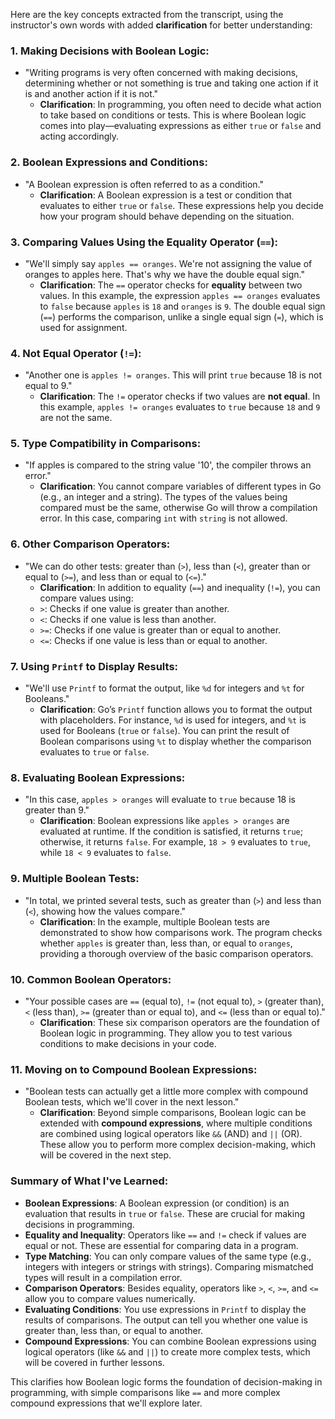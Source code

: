 Here are the key concepts extracted from the transcript, using the instructor's own words with added **clarification** for better understanding:

### 1. **Making Decisions with Boolean Logic**:
   - "Writing programs is very often concerned with making decisions, determining whether or not something is true and taking one action if it is and another action if it is not."
     - **Clarification**: In programming, you often need to decide what action to take based on conditions or tests. This is where Boolean logic comes into play—evaluating expressions as either `true` or `false` and acting accordingly.

### 2. **Boolean Expressions and Conditions**:
   - "A Boolean expression is often referred to as a condition."
     - **Clarification**: A Boolean expression is a test or condition that evaluates to either `true` or `false`. These expressions help you decide how your program should behave depending on the situation.

### 3. **Comparing Values Using the Equality Operator (`==`)**:
   - "We'll simply say `apples == oranges`. We're not assigning the value of oranges to apples here. That's why we have the double equal sign."
     - **Clarification**: The `==` operator checks for **equality** between two values. In this example, the expression `apples == oranges` evaluates to `false` because `apples` is `18` and `oranges` is `9`. The double equal sign (`==`) performs the comparison, unlike a single equal sign (`=`), which is used for assignment.

### 4. **Not Equal Operator (`!=`)**:
   - "Another one is `apples != oranges`. This will print `true` because 18 is not equal to 9."
     - **Clarification**: The `!=` operator checks if two values are **not equal**. In this example, `apples != oranges` evaluates to `true` because `18` and `9` are not the same.

### 5. **Type Compatibility in Comparisons**:
   - "If apples is compared to the string value '10', the compiler throws an error."
     - **Clarification**: You cannot compare variables of different types in Go (e.g., an integer and a string). The types of the values being compared must be the same, otherwise Go will throw a compilation error. In this case, comparing `int` with `string` is not allowed.

### 6. **Other Comparison Operators**:
   - "We can do other tests: greater than (`>`), less than (`<`), greater than or equal to (`>=`), and less than or equal to (`<=`)."
     - **Clarification**: In addition to equality (`==`) and inequality (`!=`), you can compare values using:
     - `>`: Checks if one value is greater than another.
     - `<`: Checks if one value is less than another.
     - `>=`: Checks if one value is greater than or equal to another.
     - `<=`: Checks if one value is less than or equal to another.

### 7. **Using `Printf` to Display Results**:
   - "We'll use `Printf` to format the output, like `%d` for integers and `%t` for Booleans."
     - **Clarification**: Go’s `Printf` function allows you to format the output with placeholders. For instance, `%d` is used for integers, and `%t` is used for Booleans (`true` or `false`). You can print the result of Boolean comparisons using `%t` to display whether the comparison evaluates to `true` or `false`.

### 8. **Evaluating Boolean Expressions**:
   - "In this case, `apples > oranges` will evaluate to `true` because 18 is greater than 9."
     - **Clarification**: Boolean expressions like `apples > oranges` are evaluated at runtime. If the condition is satisfied, it returns `true`; otherwise, it returns `false`. For example, `18 > 9` evaluates to `true`, while `18 < 9` evaluates to `false`.

### 9. **Multiple Boolean Tests**:
   - "In total, we printed several tests, such as greater than (`>`) and less than (`<`), showing how the values compare."
     - **Clarification**: In the example, multiple Boolean tests are demonstrated to show how comparisons work. The program checks whether `apples` is greater than, less than, or equal to `oranges`, providing a thorough overview of the basic comparison operators.

### 10. **Common Boolean Operators**:
   - "Your possible cases are `==` (equal to), `!=` (not equal to), `>` (greater than), `<` (less than), `>=` (greater than or equal to), and `<=` (less than or equal to)."
     - **Clarification**: These six comparison operators are the foundation of Boolean logic in programming. They allow you to test various conditions to make decisions in your code.

### 11. **Moving on to Compound Boolean Expressions**:
   - "Boolean tests can actually get a little more complex with compound Boolean tests, which we'll cover in the next lesson."
     - **Clarification**: Beyond simple comparisons, Boolean logic can be extended with **compound expressions**, where multiple conditions are combined using logical operators like `&&` (AND) and `||` (OR). These allow you to perform more complex decision-making, which will be covered in the next step.

### Summary of What I've Learned:
- **Boolean Expressions**: A Boolean expression (or condition) is an evaluation that results in `true` or `false`. These are crucial for making decisions in programming.
- **Equality and Inequality**: Operators like `==` and `!=` check if values are equal or not. These are essential for comparing data in a program.
- **Type Matching**: You can only compare values of the same type (e.g., integers with integers or strings with strings). Comparing mismatched types will result in a compilation error.
- **Comparison Operators**: Besides equality, operators like `>`, `<`, `>=`, and `<=` allow you to compare values numerically.
- **Evaluating Conditions**: You use expressions in `Printf` to display the results of comparisons. The output can tell you whether one value is greater than, less than, or equal to another.
- **Compound Expressions**: You can combine Boolean expressions using logical operators (like `&&` and `||`) to create more complex tests, which will be covered in further lessons.

This clarifies how Boolean logic forms the foundation of decision-making in programming, with simple comparisons like `==` and more complex compound expressions that we'll explore later.